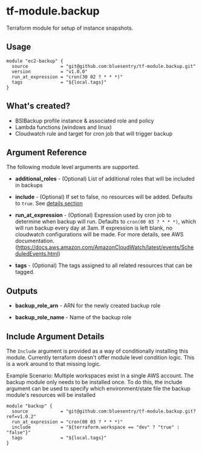 # tf-module.backup #
Terraform module for setup of instance snapshots.

## Usage ##
```hcl-terraform
module "ec2-backup" {
  source            = "git@github.com:bluesentry/tf-module.backup.git"
  version           = "v1.0.0"
  run_at_expression = "cron(30 02 ? * * *)"
  tags              = "${local.tags}"
}
```

## What's created? ##

* BSIBackup profile instance & associated role and policy
* Lambda functions (windows and linux)
* Cloudwatch rule and target for cron job that will trigger backup


## Argument Reference ##
The following module level arguments are supported.

* **additional_roles** - (Optional) List of additional roles that will be included in backups

* **include** - (Optional) If set to false, no resources will be added. Defaults to `true`.  See [details section](#include-argument-details)

* **run_at_expression** - (Optional) Expression used by cron job to determine when backup will run.  Defaults to ``cron(00 03 ? * * *)``, which will run backup every day at 3am.  If expression is left blank, no cloudwatch configurations will be made.  For more details, see AWS documentation.  (https://docs.aws.amazon.com/AmazonCloudWatch/latest/events/ScheduledEvents.html)

* **tags** - (Optional) The tags assigned to all related resources that can be tagged.


## Outputs ##

* **backup_role_arn** - ARN for the newly created backup role

* **backup_role_name** - Name of the backup role



## Include Argument Details ##
The `Include` argument is provided as a way of conditionally installing this module.  Currently terraform doesn't offer module level condition logic.
This is a work around to that missing logic.  

Example Scenario:  Multiple workspaces exist in a single AWS account.  The backup module only needs to be installed once.  To do this, the include argument can be used to specify which environment/state file the backup module's resources will be installed

```hcl-terraform
module "backup" {
  source            = "git@github.com:bluesentry/tf-module.backup.git?ref=v1.0.2"
  run_at_expression = "cron(00 03 ? * * *)"
  include           = "${terraform.workspace == "dev" ? "true" : "false"}"
  tags              = "${local.tags}"
}
```